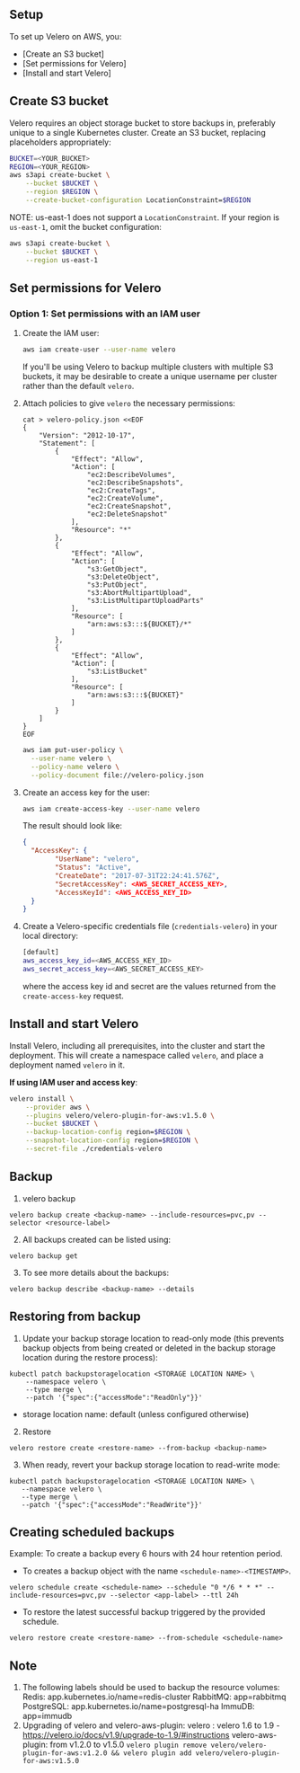## Setup

To set up Velero on AWS, you:

* [Create an S3 bucket]
* [Set permissions for Velero]
* [Install and start Velero]

## Create S3 bucket

Velero requires an object storage bucket to store backups in, preferably unique to a single Kubernetes cluster. Create an S3 bucket, replacing placeholders appropriately:

```bash
BUCKET=<YOUR_BUCKET>
REGION=<YOUR_REGION>
aws s3api create-bucket \
    --bucket $BUCKET \
    --region $REGION \
    --create-bucket-configuration LocationConstraint=$REGION
```
NOTE: us-east-1 does not support a `LocationConstraint`.  If your region is `us-east-1`, omit the bucket configuration:

```bash
aws s3api create-bucket \
    --bucket $BUCKET \
    --region us-east-1
```

## Set permissions for Velero

### Option 1: Set permissions with an IAM user

1. Create the IAM user:

    ```bash
    aws iam create-user --user-name velero
    ```

    If you'll be using Velero to backup multiple clusters with multiple S3 buckets, it may be desirable to create a unique username per cluster rather than the default `velero`.

2. Attach policies to give `velero` the necessary permissions:

    ```
    cat > velero-policy.json <<EOF
    {
        "Version": "2012-10-17",
        "Statement": [
            {
                "Effect": "Allow",
                "Action": [
                    "ec2:DescribeVolumes",
                    "ec2:DescribeSnapshots",
                    "ec2:CreateTags",
                    "ec2:CreateVolume",
                    "ec2:CreateSnapshot",
                    "ec2:DeleteSnapshot"
                ],
                "Resource": "*"
            },
            {
                "Effect": "Allow",
                "Action": [
                    "s3:GetObject",
                    "s3:DeleteObject",
                    "s3:PutObject",
                    "s3:AbortMultipartUpload",
                    "s3:ListMultipartUploadParts"
                ],
                "Resource": [
                    "arn:aws:s3:::${BUCKET}/*"
                ]
            },
            {
                "Effect": "Allow",
                "Action": [
                    "s3:ListBucket"
                ],
                "Resource": [
                    "arn:aws:s3:::${BUCKET}"
                ]
            }
        ]
    }
    EOF
    ```
    ```bash
    aws iam put-user-policy \
      --user-name velero \
      --policy-name velero \
      --policy-document file://velero-policy.json
    ```

3. Create an access key for the user:

    ```bash
    aws iam create-access-key --user-name velero
    ```

    The result should look like:

    ```json
    {
      "AccessKey": {
            "UserName": "velero",
            "Status": "Active",
            "CreateDate": "2017-07-31T22:24:41.576Z",
            "SecretAccessKey": <AWS_SECRET_ACCESS_KEY>,
            "AccessKeyId": <AWS_ACCESS_KEY_ID>
      }
    }
    ```

4. Create a Velero-specific credentials file (`credentials-velero`) in your local directory:

    ```bash
    [default]
    aws_access_key_id=<AWS_ACCESS_KEY_ID>
    aws_secret_access_key=<AWS_SECRET_ACCESS_KEY>
    ```

    where the access key id and secret are the values returned from the `create-access-key` request.

## Install and start Velero

Install Velero, including all prerequisites, into the cluster and start the deployment. This will create a namespace called `velero`, and place a deployment named `velero` in it.

**If using IAM user and access key**:

```bash
velero install \
    --provider aws \
    --plugins velero/velero-plugin-for-aws:v1.5.0 \
    --bucket $BUCKET \
    --backup-location-config region=$REGION \
    --snapshot-location-config region=$REGION \
    --secret-file ./credentials-velero
```

## Backup
1. velero backup
```
velero backup create <backup-name> --include-resources=pvc,pv --selector <resource-label>
```
2. All backups created can be listed using:
```
velero backup get
```
3. To see more details about the backups:
```
velero backup describe <backup-name> --details
```
## Restoring from backup
1. Update your backup storage location to read-only mode (this prevents backup objects from being created or deleted in the backup storage location during the restore process):
```
kubectl patch backupstoragelocation <STORAGE LOCATION NAME> \
    --namespace velero \
    --type merge \
    --patch '{"spec":{"accessMode":"ReadOnly"}}'
```
* storage location name: default (unless configured otherwise)
2. Restore 
```
velero restore create <restore-name> --from-backup <backup-name> 
```
3. When ready, revert your backup storage location to read-write mode:
```
kubectl patch backupstoragelocation <STORAGE LOCATION NAME> \
   --namespace velero \
   --type merge \
   --patch '{"spec":{"accessMode":"ReadWrite"}}'
```
## Creating scheduled backups
 Example: To create a backup every 6 hours with 24 hour retention period. 
* To creates a backup object with the name ``<schedule-name>-<TIMESTAMP>``.
```
velero schedule create <schedule-name> --schedule "0 */6 * * *" --include-resources=pvc,pv --selector <app-label> --ttl 24h
```
* To restore the latest successful backup triggered by the provided schedule.
```
velero restore create <restore-name> --from-schedule <schedule-name>
```
## Note
1. The following labels should be used to backup the resource volumes:
    Redis: app.kubernetes.io/name=redis-cluster
    RabbitMQ: app=rabbitmq
    PostgreSQL: app.kubernetes.io/name=postgresql-ha
    ImmuDB: app=immudb
2. Upgrading of velero and velero-aws-plugin: 
   velero : velero 1.6 to 1.9 - https://velero.io/docs/v1.9/upgrade-to-1.9/#instructions
   velero-aws-plugin: from v1.2.0 to v1.5.0 ``velero plugin remove velero/velero-plugin-for-aws:v1.2.0 && velero plugin add velero/velero-plugin-for-aws:v1.5.0``
